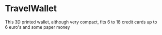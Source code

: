 # TravelWallet
This 3D printed wallet, although very compact, fits 6 to 18 credit cards up to 6 euro's and some paper money
